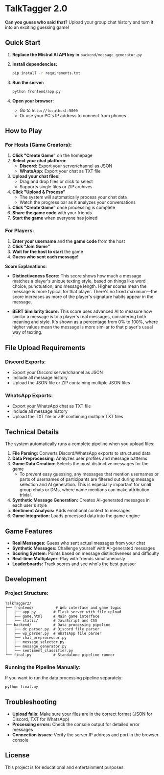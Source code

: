 # TalkTagger 2.0

**Can you guess who said that?** Upload your group chat history and turn it into an exciting guessing game!

## Quick Start

1. **Replace the Mistral AI API key in** `backend/message_generator.py`

2. **Install dependencies:**
   ```bash
   pip install -r requirements.txt
   ```

3. **Run the server:**
   ```bash
   python frontend/app.py
   ```

4. **Open your browser:**
   - Go to `http://localhost:5000`
   - Or use your PC's IP address to connect from phones

## How to Play

### For Hosts (Game Creators):

1. **Click "Create Game"** on the homepage
2. **Select your chat platform:**
   - **Discord:** Export your server/channel as JSON
   - **WhatsApp:** Export your chat as TXT file
3. **Upload your chat files:**
   - Drag and drop files or click to select
   - Supports single files or ZIP archives
4. **Click "Upload & Process"**
   - The system will automatically process your chat data
   - Watch the progress bar as it analyzes your conversations
5. **Click "Create Game"** once processing is complete
6. **Share the game code** with your friends
7. **Start the game** when everyone has joined

### For Players:

1. **Enter your username** and the **game code** from the host
2. **Click "Join Game"**
3. **Wait for the host to start** the game
4. **Guess who sent each message!**

**Score Explanations:**

- **Distinctiveness Score:** This score shows how much a message matches a player's unique texting style, based on things like word choice, punctuation, and message length. Higher scores mean the message is more typical for that player. There's no fixed maximum—the score increases as more of the player's signature habits appear in the message.

- **BERT Similarity Score:** This score uses advanced AI to measure how similar a message is to a player's real messages, considering both meaning and style. It's shown as a percentage from 0% to 100%, where higher values mean the message is more similar to that player's usual way of texting.

## File Upload Requirements

### Discord Exports:
- Export your Discord server/channel as JSON
- Include all message history
- Upload the JSON file or ZIP containing multiple JSON files

### WhatsApp Exports:
- Export your WhatsApp chat as TXT file
- Include all message history
- Upload the TXT file or ZIP containing multiple TXT files

## Technical Details

The system automatically runs a complete pipeline when you upload files:

1. **File Parsing:** Converts Discord/WhatsApp exports to structured data
2. **Data Preprocessing:** Analyzes user profiles and message patterns
3. **Game Data Creation:** Selects the most distinctive messages for the game
   - To prevent easy guessing, any messages that mention usernames or parts of usernames of participants are filtered out during message selection and AI generation. This is especially important for small group chats or DMs, where name mentions can make attribution trivial.
4. **Synthetic Message Generation:** Creates AI-generated messages in each user's style
5. **Sentiment Analysis:** Adds emotional context to messages
6. **Game Integration:** Loads processed data into the game engine

## Game Features

- **Real Messages:** Guess who sent actual messages from your chat
- **Synthetic Messages:** Challenge yourself with AI-generated messages
- **Scoring System:** Points based on message distinctiveness and difficulty
- **Real-time Multiplayer:** Play with friends simultaneously
- **Leaderboards:** Track scores and see who's the best guesser

## Development

### Project Structure:
```
TalkTagger2/
├── frontend/          # Web interface and game logic
│   ├── app.py        # Flask server with file upload
│   ├── game.html     # Main game interface
│   └── static/       # JavaScript and CSS
├── backend/          # Data processing pipeline
│   ├── dc_parser.py  # Discord file parser
│   ├── wp_parser.py  # WhatsApp file parser
│   ├── chat_preprocessor.py
│   ├── message_selector.py
│   ├── message_generator.py
│   └── sentiment_classifier.py
└── final.py          # Standalone pipeline runner
```

### Running the Pipeline Manually:
If you want to run the data processing pipeline separately:
```bash
python final.py
```

## Troubleshooting

- **Upload fails:** Make sure your files are in the correct format (JSON for Discord, TXT for WhatsApp)
- **Processing errors:** Check the console output for detailed error messages
- **Connection issues:** Verify the server IP address and port in the browser console

## License

This project is for educational and entertainment purposes. 